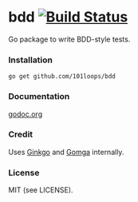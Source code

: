 bdd [![Build Status](https://secure.travis-ci.org/101loops/bdd.png)](https://travis-ci.org/101loops/bdd)
======

Go package to write BDD-style tests.

### Installation
`go get github.com/101loops/bdd`

### Documentation
[godoc.org](http://godoc.org/github.com/101loops/bdd)

### Credit
Uses [Ginkgo](http://onsi.github.io/ginkgo/) and [Gomga](http://onsi.github.io/gomega/) internally.

### License
MIT (see LICENSE).
